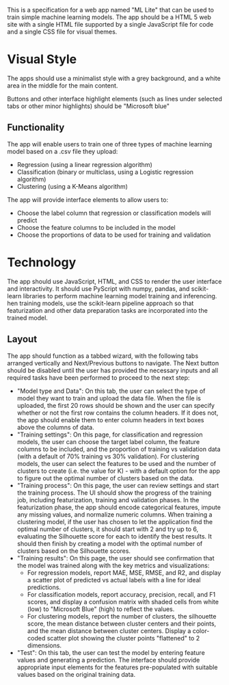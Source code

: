This is a specification for a web app named "ML Lite" that can be used to train simple machine learning models. The app should be a HTML 5 web site with a single HTML file supported by a single JavaScript file for code and a single CSS file for visual themes.

# Visual Style

The apps should use a minimalist style with a grey background, and a white area in the middle for the main content.

Buttons and other interface highlight elements (such as lines under selected tabs or other minor highlights) should be "Microsoft blue"

## Functionality

The app will enable users to train one of three types of machine learning model based on a .csv file they upload:

- Regression (using a linear regression algorithm)
- Classification (binary or multiclass, using a Logistic regression algorithm)
- Clustering (using a K-Means algorithm)

The app will provide interface elements to allow users to:
- Choose the label column that regression or classification models will predict
- Choose the feature columns to be included in the model
- Choose the proportions of data to be used for training and validation

# Technology

The app should use JavaScript, HTML, and CSS to render the user interface and interactivity. It should use PyScript with numpy, pandas, and scikit-learn libraries to perform machine learning model training and inferencing. hen training models, use the scikit-learn pipeline approach so that featurization and other data preparation tasks are incorporated into the trained model.

## Layout

The app should function as a tabbed wizard, with the following tabs arranged vertically and Next/Previous buttons to navigate. The Next button should be disabled until the user has provided the necessary inputs and all required tasks have been performed to proceed to the next step:

- "Model type and Data": On this tab, the user can select the type of model they want to train and upload the data file. When the file is uploaded, the first 20 rows should be shown and the user can specify whether or not the first row contains the column headers. If it does not, the app should enable them to enter column headers in text boxes above the columns of data.
- "Training settings": On this page, for classification and regression models, the user can choose the target label column, the feature columns to be included, and the proportion of training vs validation data (with a default of 70% training vs 30% validation). For clustering models, the user can select the features to be used and the number of clusters to create (i.e. the value for K) - with a default option for the app to figure out the optimal number of clusters based on the data.
- "Training process": On this page, the user can review settings and start the training process. The UI should show the progress of the training job, including featurization, training and validation phases. In the featurization phase, the app should encode categorical features, impute any missing values, and normalize numeric columns. When training a clustering model, if the user has chosen to let the application find the optimal number of clusters, it should start with 2 and try up to 6, evaluating the Silhouette score for each to identify the best results. It should then finish by creating a model with the optimal number of clusters based on the Silhouette scores.
- "Training results": On this page, the user should see confirmation that the model was trained along with the key metrics and visualizations:
    - For regression models, report MAE, MSE, RMSE, and R2, and display a scatter plot of predicted vs actual labels with a line for ideal predictions.
    - For classification models, report accuracy, precision, recall, and F1 scores, and display a confusion matrix with shaded cells from white (low) to "Microsoft Blue" (high) to reflect the values.
    - For clustering models, report the number of clusters, the silhouette score, the mean distance between cluster centers and their points, and the mean distance between cluster centers. Display a color-coded scatter plot showing the cluster points "flattened" to 2 dimensions.
- "Test": On this tab, the user can test the model by entering feature values and generating a prediction. The interface should provide appropriate input elements for the features pre-populated with suitable values based on the original training data.

